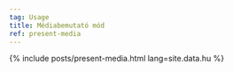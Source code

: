 ```yaml
---
tag: Usage
title: Médiabemutató mód
ref: present-media
---
```


{% include posts/present-media.html lang=site.data.hu %}
